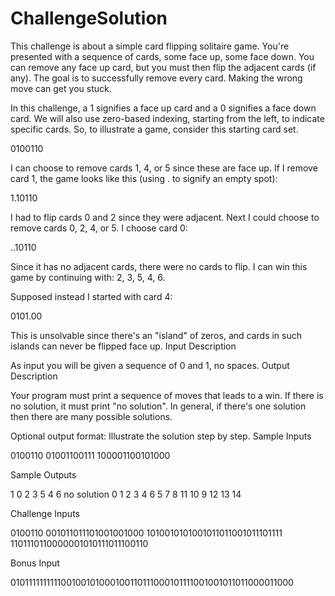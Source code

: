 # ChallengeSolution
This challenge is about a simple card flipping solitaire game. You're presented with a sequence of cards, some face up, some face down. You can remove any face up card, but you must then flip the adjacent cards (if any). The goal is to successfully remove every card. Making the wrong move can get you stuck.

In this challenge, a 1 signifies a face up card and a 0 signifies a face down card. We will also use zero-based indexing, starting from the left, to indicate specific cards. So, to illustrate a game, consider this starting card set.

0100110

I can choose to remove cards 1, 4, or 5 since these are face up. If I remove card 1, the game looks like this (using . to signify an empty spot):

1.10110

I had to flip cards 0 and 2 since they were adjacent. Next I could choose to remove cards 0, 2, 4, or 5. I choose card 0:

..10110

Since it has no adjacent cards, there were no cards to flip. I can win this game by continuing with: 2, 3, 5, 4, 6.

Supposed instead I started with card 4:

0101.00

This is unsolvable since there's an "island" of zeros, and cards in such islands can never be flipped face up. Input Description

As input you will be given a sequence of 0 and 1, no spaces. Output Description

Your program must print a sequence of moves that leads to a win. If there is no solution, it must print "no solution". In general, if there's one solution then there are many possible solutions.

Optional output format: Illustrate the solution step by step. Sample Inputs

0100110 01001100111 100001100101000

Sample Outputs

1 0 2 3 5 4 6 no solution 0 1 2 3 4 6 5 7 8 11 10 9 12 13 14

Challenge Inputs

0100110 001011011101001001000 1010010101001011011001011101111 1101110110000001010111011100110

Bonus Input

010111111111100100101000100110111000101111001001011011000011000
